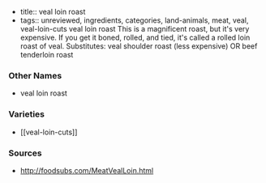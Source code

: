 - title:: veal loin roast
- tags:: unreviewed, ingredients, categories, land-animals, meat, veal, veal-loin-cuts
veal loin roast This is a magnificent roast, but it's very expensive. If you get it boned, rolled, and tied, it's called a rolled loin roast of veal. Substitutes: veal shoulder roast (less expensive) OR beef tenderloin roast

### Other Names

* veal loin roast

### Varieties

* [[veal-loin-cuts]]

### Sources
* http://foodsubs.com/MeatVealLoin.html

